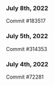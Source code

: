 ### July 8th, 2022

Commit #183517

### July 5th, 2022

Commit #314353


### July 4th, 2022

Commit #72281
